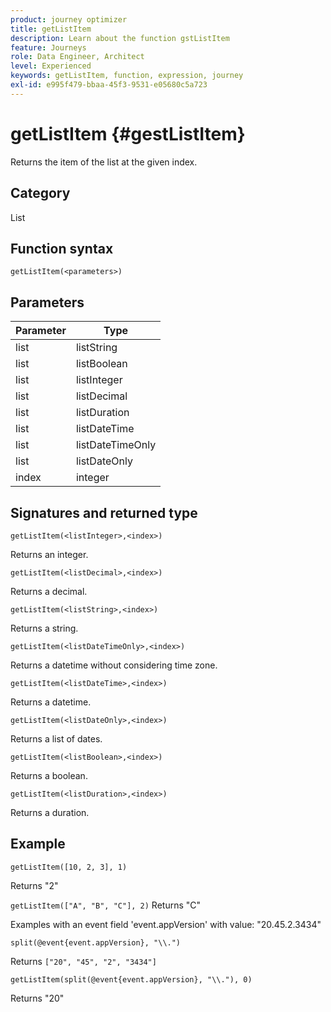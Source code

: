 ```yaml
---
product: journey optimizer
title: getListItem
description: Learn about the function gstListItem
feature: Journeys
role: Data Engineer, Architect
level: Experienced
keywords: getListItem, function, expression, journey
exl-id: e995f479-bbaa-45f3-9531-e05680c5a723
---
```

# getListItem {#gestListItem}

Returns the item of the list at the given index.

## Category

List

## Function syntax

`getListItem(<parameters>)`

## Parameters

| Parameter | Type             |
|-----------|------------------|
| list      | listString       |
| list      | listBoolean      |
| list      | listInteger      |
| list      | listDecimal      |
| list      | listDuration     |
| list      | listDateTime     |
| list      | listDateTimeOnly |
| list      | listDateOnly     |
| index   | integer          |

## Signatures and returned type

`getListItem(<listInteger>,<index>)`

Returns an integer.

`getListItem(<listDecimal>,<index>)`

Returns a decimal.

`getListItem(<listString>,<index>)`

Returns a string.

`getListItem(<listDateTimeOnly>,<index>)`

Returns a datetime without considering time zone.

`getListItem(<listDateTime>,<index>)`

Returns a datetime.

`getListItem(<listDateOnly>,<index>)`

Returns a list of dates.

`getListItem(<listBoolean>,<index>)`

Returns a boolean.

`getListItem(<listDuration>,<index>)`

Returns a duration.

## Example

`getListItem([10, 2, 3], 1)`

Returns "2"

`getListItem(["A", "B", "C"], 2)`
Returns "C"

Examples with an event field 'event.appVersion' with value: "20.45.2.3434"

`split(@event{event.appVersion}, "\\.")`

Returns `["20", "45", "2", "3434"]`

`getListItem(split(@event{event.appVersion}, "\\."), 0)`

Returns "20"
